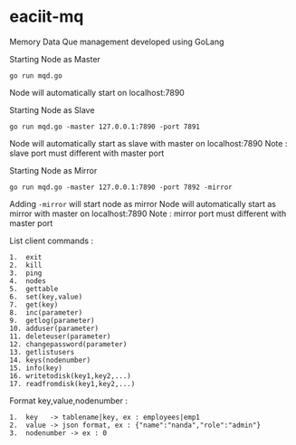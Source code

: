 # eaciit-mq
Memory Data Que management developed using GoLang

Starting Node as Master

```
go run mqd.go 
```

Node will automatically start on localhost:7890

Starting Node as Slave

```
go run mqd.go -master 127.0.0.1:7890 -port 7891
```

Node will automatically start as slave with master on localhost:7890
Note : slave port must different with master port

Starting Node as Mirror

```
go run mqd.go -master 127.0.0.1:7890 -port 7892 -mirror
```

Adding ```-mirror``` will start node as mirror
Node will automatically start as mirror with master on localhost:7890
Note : mirror port must different with master port

List client commands :

```
1.  exit
2.  kill
3.  ping
4.  nodes
5.  gettable
6.  set(key,value)
7.  get(key)
8.  inc(parameter)
9.  getlog(parameter)
10. adduser(parameter)
11. deleteuser(parameter)
12. changepassword(parameter)
13. getlistusers
14. keys(nodenumber)
15. info(key)
16. writetodisk(key1,key2,...)
17. readfromdisk(key1,key2,...)
```

Format key,value,nodenumber :

```
1.  key   -> tablename|key, ex : employees|emp1
2.  value -> json format, ex : {"name":"nanda","role":"admin"}
3.  nodenumber -> ex : 0
```
